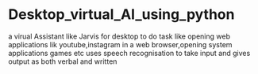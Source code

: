 # Desktop_virtual_AI_using_python
a virual Assistant like Jarvis for desktop to do task like opening web applications lik youtube,instagram in a web browser,opening system applications games etc
uses speech recognisation to take input and gives output as both verbal and written
